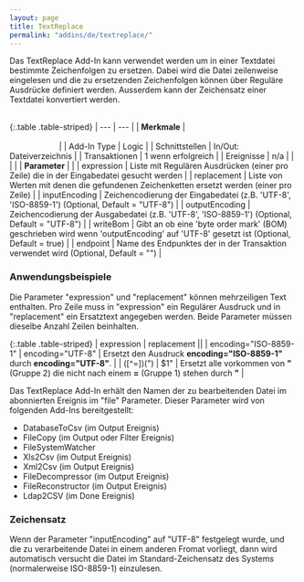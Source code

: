 ```yaml
---
layout: page
title: TextReplace
permalink: "addins/de/textreplace/"
---
```


Das TextReplace Add-In kann verwendet werden um in einer Textdatei bestimmte Zeichenfolgen zu ersetzen. Dabei wird die Datei zeilenweise eingelesen und die zu ersetzenden Zeichenfolgen können über Reguläre Ausdrücke definiert werden. Ausserdem kann der Zeichensatz einer Textdatei konvertiert werden.<br /><br />

{:.table .table-striped}
| --- | --- |
| __Merkmale__ | &nbsp;&nbsp;&nbsp;&nbsp;&nbsp;&nbsp;&nbsp;&nbsp;&nbsp;&nbsp;&nbsp;&nbsp;&nbsp;&nbsp;&nbsp;&nbsp;&nbsp;&nbsp;&nbsp;&nbsp;&nbsp;&nbsp;&nbsp;&nbsp;&nbsp;&nbsp;&nbsp;&nbsp;&nbsp;&nbsp;&nbsp;&nbsp;&nbsp;&nbsp;&nbsp;&nbsp;&nbsp;&nbsp;&nbsp;&nbsp;&nbsp;&nbsp;&nbsp;&nbsp;&nbsp;&nbsp;&nbsp;&nbsp;&nbsp;&nbsp;&nbsp;&nbsp;&nbsp;&nbsp;&nbsp;&nbsp;&nbsp;&nbsp;&nbsp;&nbsp;&nbsp;&nbsp;&nbsp;&nbsp;&nbsp;&nbsp;&nbsp;&nbsp;&nbsp;&nbsp;&nbsp;&nbsp;&nbsp;&nbsp;&nbsp;&nbsp;&nbsp;&nbsp;&nbsp;&nbsp;&nbsp;&nbsp;&nbsp;&nbsp;&nbsp;&nbsp;&nbsp;&nbsp;&nbsp;&nbsp;&nbsp;&nbsp;&nbsp;&nbsp;&nbsp;&nbsp;&nbsp;&nbsp;&nbsp;&nbsp;&nbsp;&nbsp;&nbsp;&nbsp;&nbsp;&nbsp;&nbsp;&nbsp;&nbsp;&nbsp;&nbsp;&nbsp;&nbsp;&nbsp;&nbsp;&nbsp;&nbsp;&nbsp;&nbsp;&nbsp;&nbsp;&nbsp;&nbsp;&nbsp;&nbsp;&nbsp;&nbsp;&nbsp;&nbsp;&nbsp;&nbsp;&nbsp;&nbsp;&nbsp;&nbsp;&nbsp;&nbsp;&nbsp;&nbsp;&nbsp;&nbsp;&nbsp;&nbsp;&nbsp;&nbsp;&nbsp;&nbsp;&nbsp;&nbsp; |
| Add-In Type | Logic |
| Schnittstellen | In/Out: Dateiverzeichnis |
| Transaktionen | 1 wenn erfolgreich |
| Ereignisse | n/a |
| | |
| __Parameter__ | |
| expression | Liste mit Regulären Ausdrücken (einer pro Zeile) die in der Eingabedatei gesucht werden |
| replacement | Liste von Werten mit denen die gefundenen Zeichenketten ersetzt werden (einer pro Zeile) |
| inputEncoding | Zeichencodierung der Eingabedatei (z.B. 'UTF-8', 'ISO-8859-1') (Optional, Default = "UTF-8") |
| outputEncoding | Zeichencodierung der Ausgabedatei (z.B. 'UTF-8', 'ISO-8859-1') (Optional, Default = "UTF-8") |
| writeBom | Gibt an ob eine 'byte order mark' (BOM) geschrieben wird wenn 'outputEncoding' auf 'UTF-8' gesetzt ist (Optional, Default = true) |
| endpoint | Name des Endpunktes der in der Transaktion verwendet wird (Optional, Default = "") |

### Anwendungsbeispiele 

Die Parameter "expression" und "replacement" können mehrzeiligen Text enthalten. Pro Zeile muss in "expression" ein Regulärer Ausdruck und in "replacement" ein Ersatztext angegeben werden. Beide Parameter müssen dieselbe Anzahl Zeilen beinhalten.

{:.table .table-striped}
| expression | replacement ||
| encoding="ISO-8859-1" | encoding="UTF-8" | Ersetzt den Ausdruck __encoding="ISO-8859-1"__ durch __encoding="UTF-8"__. |
| ([^=])(") | $1&quot; | Ersetzt alle vorkommen von __"__ (Gruppe 2) die nicht nach einem __=__ (Gruppe 1) stehen durch __&quot;__ |

Das TextReplace Add-In erhält den Namen der zu bearbeitenden Datei im abonnierten Ereignis im "file" Parameter. Dieser Parameter wird von folgenden Add-Ins bereitgestellt:

* DatabaseToCsv (im Output Ereignis)
* FileCopy (im Output oder Filter Ereignis)
* FileSystemWatcher 
* Xls2Csv (im Output Ereignis)
* Xml2Csv (im Output Ereignis)
* FileDecompressor (im Output Ereignis)
* FileReconstructor (im Output Ereignis)
* Ldap2CSV (im Done Ereignis)


### Zeichensatz

Wenn der Parameter "inputEncoding" auf "UTF-8" festgelegt wurde, und die zu verarbeitende Datei in einem anderen Fromat vorliegt, dann wird automatisch versucht die Datei im Standard-Zeichensatz des Systems (normalerweise ISO-8859-1) einzulesen.



